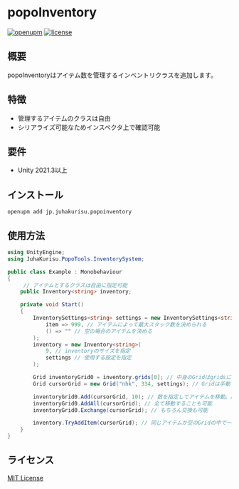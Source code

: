 # popoInventory

[![openupm](https://img.shields.io/npm/v/jp.juhakurisu.popoinventory?label=openupm&registry_uri=https://package.openupm.com)](https://openupm.com/packages/jp.juhakurisu.popoinventory/) [![license](https://img.shields.io/badge/LICENSE-MIT-green.svg)](LICENSE)

## 概要

popoInventoryはアイテム数を管理するインベントリクラスを追加します。

## 特徴

- 管理するアイテムのクラスは自由
- シリアライズ可能なためインスペクタ上で確認可能

## 要件

- Unity 2021.3以上

## インストール

``` cli
openupm add jp.juhakurisu.popoinventory
```

## 使用方法

``` csharp
using UnityEngine;
using JuhaKurisu.PopoTools.InventorySystem;

public class Example : Monobehaviour
{
     // アイテムとするクラスは自由に指定可能
    public Inventory<string> inventory;

    private void Start()
    {
        InventorySettings<string> settings = new InventorySettings<string>(
            item => 999, // アイテムによって最大スタック数を決められる
            () => "" // 空の場合のアイテムを決める
        );
        inventory = new Inventory<string>(
            9, // inventoryのサイズを指定
            settings // 使用する設定を指定
        );

        Grid inventoryGrid0 = inventory.grids[0]; // 中身のGridはgridsに格納されている
        Grid cursorGrid = new Grid("nhk", 334, settings); // Gridは手動でアイテム数を指定して作成することもできる

        inventoryGrid0.Add(cursorGrid, 10); // 数を指定してアイテムを移動。同じアイテムではない場合は移動しない
        inventoryGrid0.AddAll(cursorGrid); // 全て移動することも可能
        inventoryGrid0.Exchange(cursorGrid); // もちろん交換も可能

        inventory.TryAddItem(cursorGrid); // 同じアイテムか空のGridの中で一番若いGridにアイテムを移動することも可能
    }
}
```

## ライセンス

[MIT License](LICENSE)
